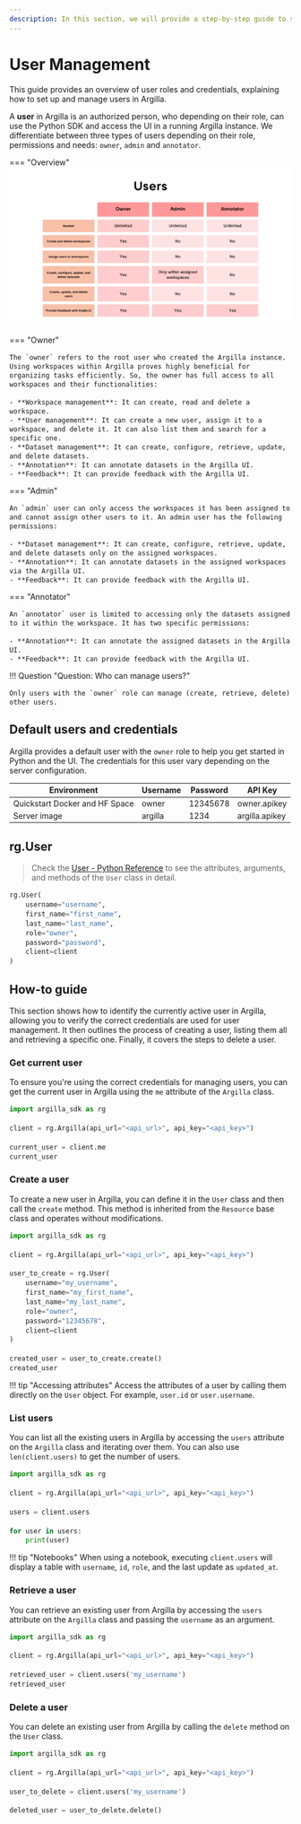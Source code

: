 ```yaml
---
description: In this section, we will provide a step-by-step guide to show how to manage users and their credentials.
---
```


# User Management

This guide provides an overview of user roles and credentials, explaining how to set up and manage users in Argilla.

A **user** in Argilla is an authorized person, who depending on their role, can use the Python SDK and access the UI in a running Argilla instance. We differentiate between three types of users depending on their role, permissions and needs: `owner`, `admin` and `annotator`. 

=== "Overview"
    ![User roles overview](../../assets/images/how_to_guides/team/user_roles.png)

=== "Owner"

    The `owner` refers to the root user who created the Argilla instance. Using workspaces within Argilla proves highly beneficial for organizing tasks efficiently. So, the owner has full access to all workspaces and their functionalities:

    - **Workspace management**: It can create, read and delete a workspace.
    - **User management**: It can create a new user, assign it to a workspace, and delete it. It can also list them and search for a specific one.
    - **Dataset management**: It can create, configure, retrieve, update, and delete datasets.
    - **Annotation**: It can annotate datasets in the Argilla UI.
    - **Feedback**: It can provide feedback with the Argilla UI.

=== "Admin"

    An `admin` user can only access the workspaces it has been assigned to and cannot assign other users to it. An admin user has the following permissions:

    - **Dataset management**: It can create, configure, retrieve, update, and delete datasets only on the assigned workspaces.
    - **Annotation**: It can annotate datasets in the assigned workspaces via the Argilla UI.
    - **Feedback**: It can provide feedback with the Argilla UI.

=== "Annotator"

    An `annotator` user is limited to accessing only the datasets assigned to it within the workspace. It has two specific permissions:

    - **Annotation**: It can annotate the assigned datasets in the Argilla UI.
    - **Feedback**: It can provide feedback with the Argilla UI.

!!! Question "Question: Who can manage users?"

    Only users with the `owner` role can manage (create, retrieve, delete) other users.

## Default users and credentials

Argilla provides a default user with the `owner` role to help you get started in Python and the UI. The credentials for this user vary depending on the server configuration.

| Environment                   | Username | Password    | API Key        |
|-------------------------------|----------|-------------|----------------|
| Quickstart Docker and HF Space | owner    | 12345678    | owner.apikey   |
| Server image                  | argilla  | 1234        | argilla.apikey |

## rg.User

> Check the [User - Python Reference](../../reference/argilla_sdk/users.md) to see the attributes, arguments, and methods of the `User` class in detail.

```python
rg.User(
    username="username",
    first_name="first_name",
    last_name="last_name",
    role="owner",
    password="password",
    client=client
)
```


## How-to guide

This section shows how to identify the currently active user in Argilla, allowing you to verify the correct credentials are used for user management. It then outlines the process of creating a user, listing them all and retrieving a specific one. Finally, it covers the steps to delete a user.

### Get current user

To ensure you're using the correct credentials for managing users, you can get the current user in Argilla using the `me` attribute of the `Argilla` class.

```python
import argilla_sdk as rg

client = rg.Argilla(api_url="<api_url>", api_key="<api_key>")

current_user = client.me
current_user
```

### Create a user

To create a new user in Argilla, you can define it in the `User` class and then call the `create` method. This method is inherited from the `Resource` base class and operates without modifications.

```python
import argilla_sdk as rg

client = rg.Argilla(api_url="<api_url>", api_key="<api_key>")

user_to_create = rg.User(
    username="my_username",
    first_name="my_first_name",
    last_name="my_last_name",
    role="owner",
    password="12345678",
    client=client
)

created_user = user_to_create.create()
created_user
```
!!! tip "Accessing attributes"
    Access the attributes of a user by calling them directly on the `User` object. For example, `user.id` or `user.username`.

### List users

You can list all the existing users in Argilla by accessing the `users` attribute on the `Argilla` class and iterating over them. You can also use `len(client.users)` to get the number of users.

```python
import argilla_sdk as rg

client = rg.Argilla(api_url="<api_url>", api_key="<api_key>")

users = client.users

for user in users:
    print(user)
```
!!! tip "Notebooks"
    When using a notebook, executing `client.users` will display a table with `username`, `id`, `role`, and the last update as `updated_at`.

### Retrieve a user

You can retrieve an existing user from Argilla by accessing the `users` attribute on the `Argilla` class and passing the `username` as an argument.

```python
import argilla_sdk as rg

client = rg.Argilla(api_url="<api_url>", api_key="<api_key>")

retrieved_user = client.users('my_username')
retrieved_user
```

### Delete a user

You can delete an existing user from Argilla by calling the `delete` method on the `User` class.

```python
import argilla_sdk as rg

client = rg.Argilla(api_url="<api_url>", api_key="<api_key>")

user_to_delete = client.users('my_username')

deleted_user = user_to_delete.delete()
```